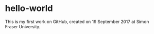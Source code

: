 # hello-world

This is my first work on GitHub, created on 19 September 2017 at Simon Fraser University.
